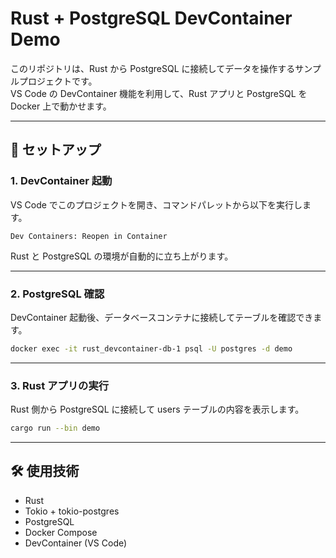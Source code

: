 # Rust + PostgreSQL DevContainer Demo

このリポジトリは、Rust から PostgreSQL に接続してデータを操作するサンプルプロジェクトです。  
VS Code の DevContainer 機能を利用して、Rust アプリと PostgreSQL を Docker 上で動かせます。

---

## 🚀 セットアップ

### 1. DevContainer 起動
VS Code でこのプロジェクトを開き、コマンドパレットから以下を実行します。

```
Dev Containers: Reopen in Container
```

Rust と PostgreSQL の環境が自動的に立ち上がります。

---

### 2. PostgreSQL 確認
DevContainer 起動後、データベースコンテナに接続してテーブルを確認できます。

```bash
docker exec -it rust_devcontainer-db-1 psql -U postgres -d demo
```
---
### 3. Rust アプリの実行

Rust 側から PostgreSQL に接続して users テーブルの内容を表示します。

```bash
cargo run --bin demo
```
---
## 🛠 使用技術
- Rust
- Tokio + tokio-postgres
- PostgreSQL
- Docker Compose
- DevContainer (VS Code)